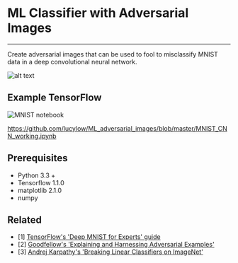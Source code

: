 # ML Classifier with Adversarial Images 

--- 
Create adversarial images that can be used to fool to misclassify MNIST data in a deep convolutional neural network. 

![alt text](http://karpathy.github.io/assets/break/breakconv.png "Example of a panda being misclassified by a neural network. [2]")

## Example TensorFlow 
  ![MNIST notebook](https://github.com/lucylow/ML_adversarial_images/blob/master/tensorflow%20ipynb.png)
  
   https://github.com/lucylow/ML_adversarial_images/blob/master/MNIST_CNN_working.ipynb



## Prerequisites 
* Python 3.3 +
* Tensorflow 1.1.0
* matplotlib 2.1.0
* numpy 

## Related 
* [1] [TensorFlow's 'Deep MNIST for Experts' guide](https://www.tensorflow.org/get_started/mnist/pros#deep-mnist-for-experts)  
* [2] [Goodfellow's 'Explaining and Harnessing Adversarial Examples'](https://arxiv.org/pdf/1412.6572.pdf)
* [3] [Andrej Karpathy's 'Breaking Linear Classifiers on ImageNet'](http://karpathy.github.io/2015/03/30/breaking-convnets/)
